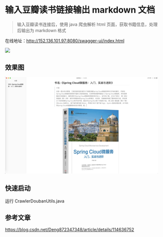 # 输入豆瓣读书链接输出 markdown 文档

> 输入豆瓣读书连接后，使用 java 爬虫解析 html 页面，获取书籍信息，处理后输出为 markdown 格式

在线地址：http://152.136.101.97:8080/swagger-ui/index.html

![](https://tva1.sinaimg.cn/large/008i3skNly1gxzn24qijbj31oz0u0n0g.jpg)

## 效果图

![](https://raw.githubusercontent.com/gaohanghang/images/master/img/20190926011417.png)

## 快速启动

运行 CrawlerDoubanUtils.java

## 参考文章

https://blog.csdn.net/Deng872347348/article/details/114636752
